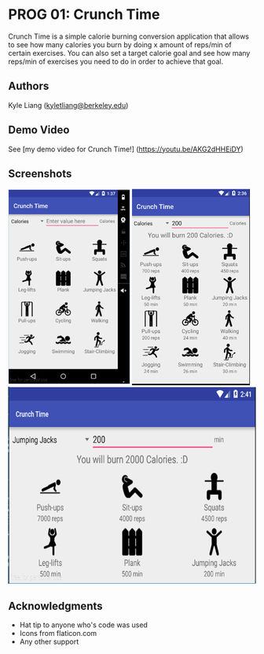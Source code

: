 # PROG 01: Crunch Time

Crunch Time is a simple calorie burning conversion application that allows to see how many calories you burn by doing x amount of reps/min of certain exercises. You can also set a target calorie goal and see how many reps/min of exercises you need to do in order to achieve that goal. 

## Authors

Kyle Liang ([kyletliang@berkeley.edu](mailto:your_email@berkeley.edu))

## Demo Video

See [my demo video for Crunch Time!] (https://youtu.be/AKG2dHHEiDY)

## Screenshots

<img src="screenshots/img1.PNG" height="400" alt="Screenshot"/>
<img src="screenshots/img2.PNG" height="400" alt="Screenshot"/>
<img src="screenshots/img3.PNG" height="400" alt="Screenshot"/>

## Acknowledgments

* Hat tip to anyone who's code was used
* Icons from flaticon.com
* Any other support

